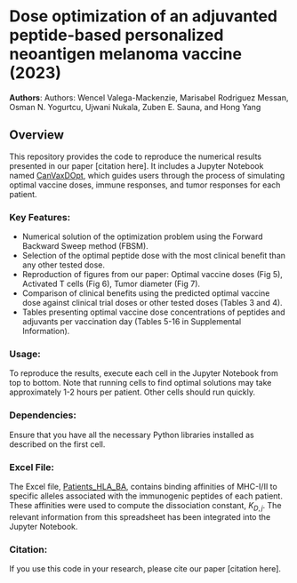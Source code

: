 # Dose optimization of an adjuvanted peptide-based personalized neoantigen melanoma vaccine (2023)

**Authors**: Authors: Wencel Valega-Mackenzie, Marisabel Rodriguez Messan, Osman N. Yogurtcu, Ujwani Nukala, Zuben E. Sauna, and Hong Yang

## Overview

This repository provides the code to reproduce the numerical results presented in our paper [citation here]. It includes a Jupyter Notebook named [CanVaxDOpt](CanVaxDOpt.ipynb), which guides users through the process of simulating optimal vaccine doses, immune responses, and tumor responses for each patient.

### Key Features:

- Numerical solution of the optimization problem using the Forward Backward Sweep method (FBSM).
- Selection of the optimal peptide dose with the most clinical benefit than any other tested dose.
- Reproduction of figures from our paper: Optimal vaccine doses (Fig 5), Activated T cells (Fig 6), Tumor diameter (Fig 7).
- Comparison of clinical benefits using the predicted optimal vaccine dose against clinical trial doses or other tested doses (Tables 3 and 4).
- Tables presenting optimal vaccine dose concentrations of peptides and adjuvants per vaccination day (Tables 5-16 in Supplemental Information).

### Usage:

To reproduce the results, execute each cell in the Jupyter Notebook from top to bottom. Note that running cells to find optimal solutions may take approximately 1-2 hours per patient. Other cells should run quickly.

### Dependencies:

Ensure that you have all the necessary Python libraries installed as described on the first cell.

### Excel File:

The Excel file, [Patients_HLA_BA](Patients_HLA_BA.xlsx), contains binding affinities of MHC-I/II to specific alleles associated with the immunogenic peptides of each patient. These affinities were used to compute the dissociation constant, $K_{D,j}$. The relevant information from this spreadsheet has been integrated into the Jupyter Notebook.

### Citation:

If you use this code in your research, please cite our paper [citation here].
